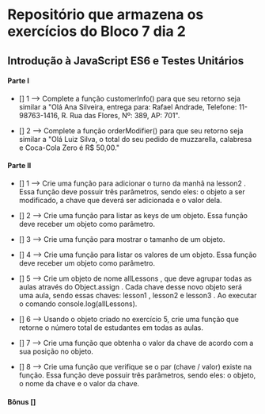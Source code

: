# Repositório que armazena os exercícios do Bloco 7 dia 2

## Introdução à JavaScript ES6 e Testes Unitários

#### Parte I

- [] 1 --> Complete a função customerInfo() para que seu retorno seja similar a "Olá Ana Silveira, entrega para: Rafael Andrade, Telefone: 11-98763-1416, R. Rua das Flores, Nº: 389, AP: 701".

- [] 2 --> Complete a função orderModifier() para que seu retorno seja similar a "Olá Luiz Silva, o total do seu pedido de muzzarella, calabresa e Coca-Cola Zero é R$ 50,00."

#### Parte II

- [] 1 --> Crie uma função para adicionar o turno da manhã na lesson2 . Essa função deve possuir três parâmetros, sendo eles: o objeto a ser modificado, a chave que deverá ser adicionada e o valor dela.

- [] 2 --> Crie uma função para listar as keys de um objeto. Essa função deve receber um objeto como parâmetro.

- [] 3 --> Crie uma função para mostrar o tamanho de um objeto.

- [] 4 --> Crie uma função para listar os valores de um objeto. Essa função deve receber um objeto como parâmetro.

- [] 5 --> Crie um objeto de nome allLessons , que deve agrupar todas as aulas através do Object.assign . Cada chave desse novo objeto será uma aula, sendo essas chaves: lesson1 , lesson2 e lesson3 . Ao executar o comando console.log(allLessons).

- [] 6 --> Usando o objeto criado no exercício 5, crie uma função que retorne o número total de estudantes em todas as aulas.

- [] 7 --> Crie uma função que obtenha o valor da chave de acordo com a sua posição no objeto.

- [] 8 --> Crie uma função que verifique se o par (chave / valor) existe na função. Essa função deve possuir três parâmetros, sendo eles: o objeto, o nome da chave e o valor da chave.

#### Bônus []

